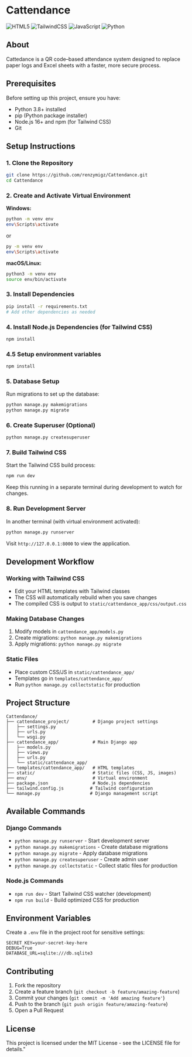 # Cattendance
![HTML5](https://img.shields.io/badge/html5-%23E34F26.svg?style=for-the-badge&logo=html5&logoColor=white)
![TailwindCSS](https://img.shields.io/badge/tailwindcss-%2338B2AC.svg?style=for-the-badge&logo=tailwind-css&logoColor=white)
![JavaScript](https://img.shields.io/badge/javascript-%23323330.svg?style=for-the-badge&logo=javascript&logoColor=%23F7DF1E)
![Python](https://img.shields.io/badge/python-%2314354C.svg?style=for-the-badge&logo=python&logoColor=white)

## About
Cattedance is a QR code–based attendance system designed to replace paper logs and Excel sheets with a faster, more secure process.

## Prerequisites
Before setting up this project, ensure you have:

- Python 3.8+ installed
- pip (Python package installer)
- Node.js 16+ and npm (for Tailwind CSS)
- Git

## Setup Instructions
### 1. Clone the Repository

```bash
git clone https://github.com/renzymigz/Cattendance.git
cd Cattendance
```

### 2. Create and Activate Virtual Environment

**Windows:**
```bash
python -m venv env
env\Scripts\activate
```
or
```bash
py -m venv env
env\Scripts\activate
```

**macOS/Linux:**
```bash
python3 -m venv env
source env/bin/activate
```

### 3. Install Dependencies

```bash
pip install -r requirements.txt
# Add other dependencies as needed
```

### 4. Install Node.js Dependencies (for Tailwind CSS)

```bash
npm install
```

### 4.5 Setup environment variables

```bash
npm install
```

### 5. Database Setup

Run migrations to set up the database:

```bash
python manage.py makemigrations
python manage.py migrate
```

### 6. Create Superuser (Optional)

```bash
python manage.py createsuperuser
```

### 7. Build Tailwind CSS

Start the Tailwind CSS build process:
```bash
npm run dev
```

Keep this running in a separate terminal during development to watch for changes.

### 8. Run Development Server

In another terminal (with virtual environment activated):

```bash
python manage.py runserver
```

Visit `http://127.0.0.1:8000` to view the application.

## Development Workflow

### Working with Tailwind CSS

- Edit your HTML templates with Tailwind classes
- The CSS will automatically rebuild when you save changes
- The compiled CSS is output to `static/cattendance_app/css/output.css`

### Making Database Changes

1. Modify models in `cattendance_app/models.py`
2. Create migrations: `python manage.py makemigrations`
3. Apply migrations: `python manage.py migrate`

### Static Files

- Place custom CSS/JS in `static/cattendance_app/`
- Templates go in `templates/cattendance_app/`
- Run `python manage.py collectstatic` for production

## Project Structure

```
Cattendance/
├── cattendance_project/         # Django project settings
│   ├── settings.py
│   ├── urls.py
│   └── wsgi.py
├── cattendance_app/             # Main Django app
│   ├── models.py
│   ├── views.py
│   ├── urls.py
│   └── static/cattendance_app/
├── templates/cattendance_app/   # HTML templates
├── static/                      # Static files (CSS, JS, images)
├── env/                         # Virtual environment
├── package.json                 # Node.js dependencies
├── tailwind.config.js          # Tailwind configuration
└── manage.py                   # Django management script
```

## Available Commands

### Django Commands
- `python manage.py runserver` - Start development server
- `python manage.py makemigrations` - Create database migrations
- `python manage.py migrate` - Apply database migrations
- `python manage.py createsuperuser` - Create admin user
- `python manage.py collectstatic` - Collect static files for production

### Node.js Commands
- `npm run dev` - Start Tailwind CSS watcher (development)
- `npm run build` - Build optimized CSS for production

## Environment Variables

Create a `.env` file in the project root for sensitive settings:

```env
SECRET_KEY=your-secret-key-here
DEBUG=True
DATABASE_URL=sqlite:///db.sqlite3
```

## Contributing

1. Fork the repository
2. Create a feature branch (`git checkout -b feature/amazing-feature`)
3. Commit your changes (`git commit -m 'Add amazing feature'`)
4. Push to the branch (`git push origin feature/amazing-feature`)
5. Open a Pull Request

## License

This project is licensed under the MIT License - see the LICENSE file for details." 
